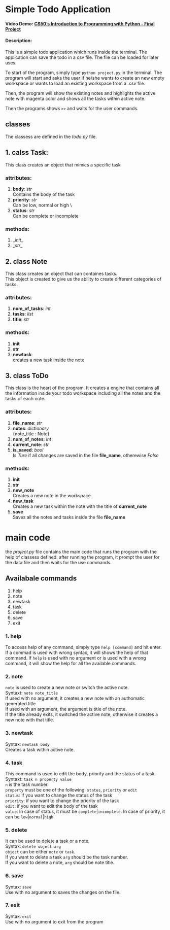 # Simple Todo Application
#### Video Demo: [CS50’s Introduction to Programming with Python - Final Project](https://youtu.be/Ixq3d5N1Rew)
#### Description:
This is a simple todo application which runs inside the terminal.
The application can save the todo in a csv file.
The file can be loaded for later uses.

To start of the program, simply type `python project.py` in the terminal. The program will start and asks the user if he/she wants to create an new empty workspace or wants to load an existing workspace from a _.csv_ file.

Then, the program will show the existing notes and highlights the active note with magenta color and shows all the tasks within active note.

Then the programs shows `>>` and waits for the user commands.


## classes
The classess are defined in the _todo.py_ file.
## 1. calss Task:
This class creates an object that mimics a specific task
### attributes:
1. **body**: _str_\
Contains the body of the task
2. **priority**: _str_\
Can be low, normal or high \
3. **status**: _str_\
Can be complete or incomplete

### methods:
1. \__init__ 
2. \__str__

## 2. class Note
This class creates an object that can containes tasks.\
This object is created to give us the ability to create different categories of tasks.

### attributes:
1. **num_of_tasks**: _int_
2. **tasks**: _list_
3. **title**: _str_

### methods:
1. __init__
2. __str__
3. **newtask**:\
creates a new task inside the note

## 3. class ToDo
This class is the heart of the program. It creates a engine that contains all the information inside your todo workspace including all the notes and the tasks of each note.
### attributes:
1. **file_name**: _str_
2. **notes**: _dictionary_\
{note_title : Note}
3. **num_of_notes**: _int_
4. **current_note**: _str_
5. **is_saved**: _bool_\
Is _Ture_ if all changes are saved in the file **file_name**, otherewise _False_
### methods:
1. **init**
2. **str**
3. **new_note**\
Creates a new note in the workspace
4. **new_task**\
Creates a new task within the note with the title of **current_note**
5. **save**\
Saves all the notes and tasks inside the file **file_name**


# main code
the _project.py_ file contains the main code that runs the program with the help of classess defined.
after running the program, it prompt the user for the data file and then waits for the use commands.

## Availabale commands
1. help
2. note
3. newtask
4. task
5. delete
6. save
7. exit

### 1. help
To access help of any command, simply type `help [command]` and hit enter.
If a commad is used with wrong syntax, it will shows the help of that command.
If `help` is used with no argument or is used with a wrong command, it will show the help for all the available commands.

### 2. note
`note` is used to create a new note or switch the active note.\
Syntaxt: `note note_title`\
If used with no argument, it creates a new note with an authomatic generated title.\
If used with an argument, the argument is title of the note.\
If the title already exits, it switched the active note, otherwise it creates a new note with that title.

### 3. newtask
Syntax: `newtask body`\
Creates a task within active note.

### 4. task
This command is used to edit the body, priority and the status of a task.\
Syntaxt: `task n property value`\
`n` is the task number.\
`property` must be one of the following: `status`, ``priority`` or ``edit``\
``status``: if you want to change the status of the task\
``priority``: if you want to change the priority of the task\
``edit``: if you want to edit the body of the task\
``value``: In case of status, it must be ``complete``|``incomplete``. In case of priority, it can be ``low``|``normal``|``high``


### 5. delete
It can be used to delete a task or a note.\
Syntax: `delete object arg`\
`object` can be either `note` or `task`.\
If you want to delete a task ``arg`` should be the task number.\
If you want to delete a note, ``arg`` should be note title.

### 6. save
Syntax: ``save``\
Use with no argument to saves the changes on the file.


### 7. exit
Syntax: ``exit``\
Use with no argument to exit from the program